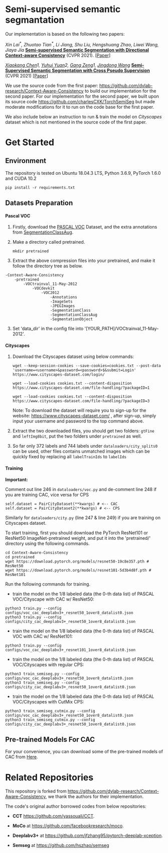# Semi-supervised semantic segmantation
Our implementation is based on the following two papers:

*Xin Lai<sup>\*</sup>, Zhuotao Tian<sup>\*</sup>, Li Jiang, Shu Liu, Hengshuang Zhao, Liwei Wang, Jiaya Jia* [**Semi-supervised Semantic Segmentation with Directional Context-aware Consistency**](https://jiaya.me/papers/semiseg_cvpr21.pdf)  (CVPR 2021). [[Paper]](https://jiaya.me/papers/semiseg_cvpr21.pdf)

*[Xiaokang Chen](https://charlescxk.github.io/)1, [Yuhui Yuan](https://scholar.google.com/citations?user=PzyvzksAAAAJ&hl=zh-CN)2, [Gang Zeng](https://www.cis.pku.edu.cn/info/1177/1378.htm)1, [Jingdong Wang](https://jingdongwang2017.github.io/)* **[Semi-Supervised Semantic Segmentation with Cross Pseudo Supervision](https://arxiv.org/abs/2106.01226)** (CVPR 2021) [[Paper](https://charlescxk.github.io/papers/CVPR2021_CPS/00446-poster.pdf)]

We use the source code from the first paper: https://github.com/dvlab-research/Context-Aware-Consistency to build our implementation for the second paper. For our implementation for the second paper, we built upon its source code https://github.com/charlesCXK/TorchSemiSeg but made moderate modifications for it to run on the code base for the first paper.

We also include below an instruction to run & train the model on *Cityscapes* dataset which is not mentioned in the source code of the first paper.

# Get Started
## Environment
The repository is tested on Ubuntu 18.04.3 LTS, Python 3.6.9, PyTorch 1.6.0 and CUDA 10.2
```
pip install -r requirements.txt
```

## Datasets Preparation

#### Pascal VOC

1. Firstly, download the [PASCAL VOC](http://host.robots.ox.ac.uk/pascal/VOC/voc2012/VOCtrainval_11-May-2012.tar) Dataset, and the extra annotations from [SegmentationClassAug](https://www.dropbox.com/s/oeu149j8qtbs1x0/SegmentationClassAug.zip?dl=0).

2. Make a directory called pretrained.

   ````
   mkdir pretrained

2. Extract the above compression files into your pretrained, and make it follow the directory tree as below.

```
-Context-Aware-Consistency
	-pretrained
        -VOCtrainval_11-May-2012
            -VOCdevkit
                -VOC2012
                    -Annotations
                    -ImageSets
                    -JPEGImages
                    -SegmentationClass
                    -SegmentationClassAug
                    -SegmentationObject
```

3. Set 'data_dir' in the config file into '[YOUR_PATH]/VOCtrainval_11-May-2012'.

#### Cityscapes

1. Download the Cityscapes dataset using below commands:

   ```
   wget --keep-session-cookies --save-cookies=cookies.txt --post-data 'username=<username>&password=<password>$&submit=Login' https://www.cityscapes-dataset.com/login/
   
   wget --load-cookies cookies.txt --content-disposition https://www.cityscapes-dataset.com/file-handling/?packageID=1
   
   wget --load-cookies cookies.txt --content-disposition https://www.cityscapes-dataset.com/file-handling/?packageID=3
   ```

   Note: To download the dataset will require you to sign-up for the website: https://www.cityscapes-dataset.com/ , after sign-up, simply input your username and password to the top command above.

2. Extract the two downloaded files, you should get two folders: `gtFine` and `leftImg8bit`, put the two folders under `pretrained` as well.

3. So far only 372 labels and 744 labels under `dataloaders/city_splits0` can be used, other files contains unmatched images which can be quickly fixed by replacing all `labelTrainIds` to `labelIds`

#### Training

**Important:**

Comment out line 246 in `dataloaders/voc.py` and de-comment line 248 if you are training CAC, vice versa for CPS

``` 
self.dataset = PairCityDataset(**kwargs) # <-- CAC
self.dataset = PairCityDataset2(**kwargs) # <-- CPS
```

Similarly for `dataloaders/city.py` (line 247 & line 249) if you are training on Cityscapes dataset.

To start training, first you should download the PyTorch ResNet101 or ResNet50 ImageNet-pretrained weight, and put it into the 'pretrained/' directory using the following commands.

```
cd Context-Aware-Consistency
cd pretrained
wget https://download.pytorch.org/models/resnet50-19c8e357.pth # ResNet50
wget https://download.pytorch.org/models/resnet101-5d3b4d8f.pth # ResNet101
```

Run the following commands for training.

- train the model on the 1/8 labeled data (the 0-th data list) of PASCAL VOC/Cityscape with CAC w/ ResNet50:
```
python3 train.py --config configs/voc_cac_deeplabv3+_resnet50_1over8_datalist0.json
python3 train.py --config configs/city_cac_deeplabv3+_resnet50_1over8_datalist0.json
```

- train the model on the 1/8 labeled data (the 0-th data list) of PASCAL VOC with CAC w/ ResNet101:
```
python3 train.py --config configs/voc_cac_deeplabv3+_resnet101_1over8_datalist0.json
```

- train the model on the 1/8 labeled data (the 0-th data list) of PASCAL VOC/Cityscapes with regular CPS:

```
python3 train_semiseg.py --config configs/voc_cac_deeplabv3+_resnet50_1over8_datalist0.json
python3 train_semiseg.py --config configs/city_cac_deeplabv3+_resnet50_1over8_datalist0.json
```

- train the model on the 1/8 labeled data (the 0-th data list) of PASCAL VOC/Cityscapes with CutMix CPS:

```
python3 train_semiseg_cutmix.py --config configs/voc_cac_deeplabv3+_resnet50_1over8_datalist0.json
python3 train_semiseg_cutmix.py --config configs/city_cac_deeplabv3+_resnet50_1over8_datalist0.json
```

## Pre-trained Models For CAC

For your convenience, you can download some of the pre-trained models of CAC from [Here](https://mycuhk-my.sharepoint.com/:f:/g/personal/1155154502_link_cuhk_edu_hk/EpHdT2JFT11FpsUc4jHE3CoB2wUZ5tQo_W0QzzqHdNtF-A?e=yx2Xha).

# Related Repositories

This repository is forked from https://github.com/dvlab-research/Context-Aware-Consistency, we thank the authors for their implementation.

The code's original author borrowed codes from below repositories:

- **CCT** https://github.com/yassouali/CCT.

- **MoCo** at https://github.com/facebookresearch/moco. 
- **Deeplabv3+** at https://github.com/jfzhang95/pytorch-deeplab-xception.
- **Semseg** at https://github.com/hszhao/semseg
